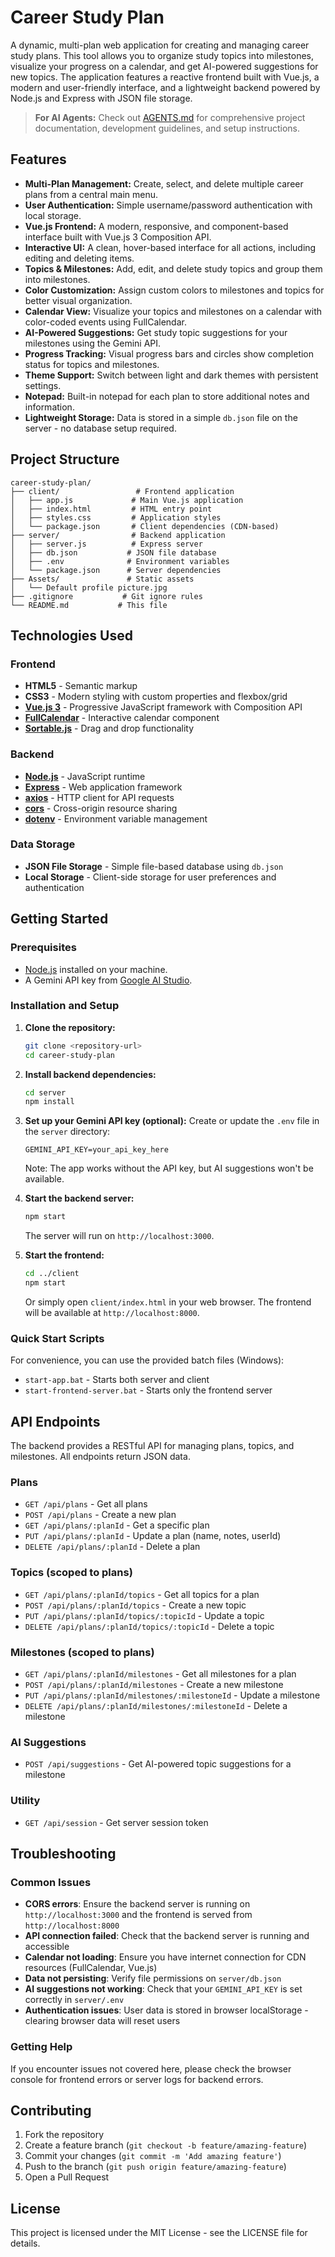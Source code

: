 # Career Study Plan

A dynamic, multi-plan web application for creating and managing career study plans. This tool allows you to organize study topics into milestones, visualize your progress on a calendar, and get AI-powered suggestions for new topics. The application features a reactive frontend built with Vue.js, a modern and user-friendly interface, and a lightweight backend powered by Node.js and Express with JSON file storage.

> **For AI Agents:** Check out [AGENTS.md](AGENTS.md) for comprehensive project documentation, development guidelines, and setup instructions.

## Features

-   **Multi-Plan Management:** Create, select, and delete multiple career plans from a central main menu.
-   **User Authentication:** Simple username/password authentication with local storage.
-   **Vue.js Frontend:** A modern, responsive, and component-based interface built with Vue.js 3 Composition API.
-   **Interactive UI:** A clean, hover-based interface for all actions, including editing and deleting items.
-   **Topics & Milestones:** Add, edit, and delete study topics and group them into milestones.
-   **Color Customization:** Assign custom colors to milestones and topics for better visual organization.
-   **Calendar View:** Visualize your topics and milestones on a calendar with color-coded events using FullCalendar.
-   **AI-Powered Suggestions:** Get study topic suggestions for your milestones using the Gemini API.
-   **Progress Tracking:** Visual progress bars and circles show completion status for topics and milestones.
-   **Theme Support:** Switch between light and dark themes with persistent settings.
-   **Notepad:** Built-in notepad for each plan to store additional notes and information.
-   **Lightweight Storage:** Data is stored in a simple `db.json` file on the server - no database setup required.

## Project Structure

```
career-study-plan/
├── client/                 # Frontend application
│   ├── app.js             # Main Vue.js application
│   ├── index.html         # HTML entry point
│   ├── styles.css         # Application styles
│   └── package.json       # Client dependencies (CDN-based)
├── server/                # Backend application
│   ├── server.js          # Express server
│   ├── db.json           # JSON file database
│   ├── .env              # Environment variables
│   └── package.json      # Server dependencies
├── Assets/               # Static assets
│   └── Default profile picture.jpg
├── .gitignore           # Git ignore rules
└── README.md           # This file
```

## Technologies Used

### Frontend
-   **HTML5** - Semantic markup
-   **CSS3** - Modern styling with custom properties and flexbox/grid
-   **[Vue.js 3](https://vuejs.org/)** - Progressive JavaScript framework with Composition API
-   **[FullCalendar](https://fullcalendar.io/)** - Interactive calendar component
-   **[Sortable.js](https://sortablejs.github.io/Sortable/)** - Drag and drop functionality

### Backend
-   **[Node.js](https://nodejs.org/)** - JavaScript runtime
-   **[Express](https://expressjs.com/)** - Web application framework
-   **[axios](https://axios-http.com/)** - HTTP client for API requests
-   **[cors](https://www.npmjs.com/package/cors)** - Cross-origin resource sharing
-   **[dotenv](https://www.npmjs.com/package/dotenv)** - Environment variable management

### Data Storage
-   **JSON File Storage** - Simple file-based database using `db.json`
-   **Local Storage** - Client-side storage for user preferences and authentication

## Getting Started

### Prerequisites

-   [Node.js](https://nodejs.org/) installed on your machine.
-   A Gemini API key from [Google AI Studio](https://aistudio.google.com/).

### Installation and Setup

1.  **Clone the repository:**
    ```bash
    git clone <repository-url>
    cd career-study-plan
    ```

2.  **Install backend dependencies:**
    ```bash
    cd server
    npm install
    ```

3.  **Set up your Gemini API key (optional):**
    Create or update the `.env` file in the `server` directory:
    ```
    GEMINI_API_KEY=your_api_key_here
    ```
    Note: The app works without the API key, but AI suggestions won't be available.

4.  **Start the backend server:**
    ```bash
    npm start
    ```
    The server will run on `http://localhost:3000`.

5.  **Start the frontend:**
    ```bash
    cd ../client
    npm start
    ```
    Or simply open `client/index.html` in your web browser.
    The frontend will be available at `http://localhost:8000`.

### Quick Start Scripts

For convenience, you can use the provided batch files (Windows):
- `start-app.bat` - Starts both server and client
- `start-frontend-server.bat` - Starts only the frontend server

## API Endpoints

The backend provides a RESTful API for managing plans, topics, and milestones. All endpoints return JSON data.

### Plans
- `GET /api/plans` - Get all plans
- `POST /api/plans` - Create a new plan
- `GET /api/plans/:planId` - Get a specific plan
- `PUT /api/plans/:planId` - Update a plan (name, notes, userId)
- `DELETE /api/plans/:planId` - Delete a plan

### Topics (scoped to plans)
- `GET /api/plans/:planId/topics` - Get all topics for a plan
- `POST /api/plans/:planId/topics` - Create a new topic
- `PUT /api/plans/:planId/topics/:topicId` - Update a topic
- `DELETE /api/plans/:planId/topics/:topicId` - Delete a topic

### Milestones (scoped to plans)
- `GET /api/plans/:planId/milestones` - Get all milestones for a plan
- `POST /api/plans/:planId/milestones` - Create a new milestone
- `PUT /api/plans/:planId/milestones/:milestoneId` - Update a milestone
- `DELETE /api/plans/:planId/milestones/:milestoneId` - Delete a milestone

### AI Suggestions
- `POST /api/suggestions` - Get AI-powered topic suggestions for a milestone

### Utility
- `GET /api/session` - Get server session token

## Troubleshooting

### Common Issues

- **CORS errors**: Ensure the backend server is running on `http://localhost:3000` and the frontend is served from `http://localhost:8000`
- **API connection failed**: Check that the backend server is running and accessible
- **Calendar not loading**: Ensure you have internet connection for CDN resources (FullCalendar, Vue.js)
- **Data not persisting**: Verify file permissions on `server/db.json`
- **AI suggestions not working**: Check that your `GEMINI_API_KEY` is set correctly in `server/.env`
- **Authentication issues**: User data is stored in browser localStorage - clearing browser data will reset users

### Getting Help

If you encounter issues not covered here, please check the browser console for frontend errors or server logs for backend errors.

## Contributing

1. Fork the repository
2. Create a feature branch (`git checkout -b feature/amazing-feature`)
3. Commit your changes (`git commit -m 'Add amazing feature'`)
4. Push to the branch (`git push origin feature/amazing-feature`)
5. Open a Pull Request

## License

This project is licensed under the MIT License - see the LICENSE file for details.